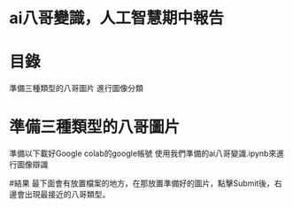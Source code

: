 # ai八哥變識，人工智慧期中報告

# 目錄
準備三種類型的八哥圖片
進行圖像分類

# 準備三種類型的八哥圖片
準備以下載好Google colab的google帳號
使用我們準備的ai八哥變識.ipynb來進行圖像辯識

#結果
最下面會有放置檔案的地方，在那放置準備好的圖片，點擊Submit後，右邊會出現最接近的八哥類型。



